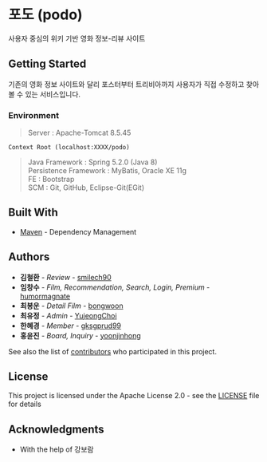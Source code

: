 # 포도 (podo)

사용자 중심의 위키 기반 영화 정보-리뷰 사이트

## Getting Started

기존의 영화 정보 사이트와 달리 포스터부터 트리비아까지 사용자가 직접 수정하고 찾아볼 수 있는 서비스입니다.

### Environment

>Server : Apache-Tomcat 8.5.45

```
Context Root (localhost:XXXX/podo)
```

>Java Framework : Spring 5.2.0 (Java 8)<br>
>Persistence Framework : MyBatis, Oracle XE 11g<br>
>FE : Bootstrap<br>
>SCM : Git, GitHub, Eclipse-Git(EGit)<br>

## Built With

* [Maven](https://maven.apache.org/) - Dependency Management

## Authors

* **김철환** - *Review* - [smilech90](https://github.com/smilech90)
* **임창수** - *Film, Recommendation, Search, Login, Premium* - [humormagnate](https://github.com/humormagnate)
* **최봉운** - *Detail Film* - [bongwoon](https://github.com/bongwoon)
* **최유정** - *Admin* - [YujeongChoi](https://github.com/YujeongChoi)
* **한혜경** - *Member* - [gksgprud99](https://github.com/gksgprud99)
* **홍윤진** - *Board, Inquiry* - [yoonjinhong](https://github.com/yoonjinhong)

See also the list of [contributors](https://github.com/humormagnate/podo/graphs/contributors) who participated in this project.

## License

This project is licensed under the Apache License 2.0 - see the [LICENSE](https://www.apache.org/licenses/LICENSE-2.0) file for details

## Acknowledgments

* With the help of 강보람